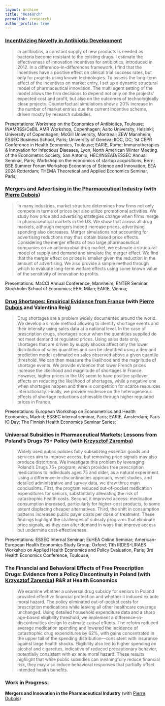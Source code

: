 ```yaml
---
layout: archive
title: "Research"
permalink: /research/
author_profile: true
---
```



### [**Incentivizing Novelty in Antibiotic Development**](https://gosia-majewska.github.io/files/incentives.pdf) 

>In antibiotics, a constant supply of new products is needed as bacteria become resistant to the existing drugs. I estimate the effectiveness of innovation incentives for antibiotics, introduced in 2012. In a difference-in-differences framework, I find that the incentives have a positive effect on clinical trial success rates, but only for projects using known technologies. To assess the long-term effect of the incentives on market entry, I set up a dynamic structural model of pharmaceutical innovation. The multi agent setting of the model allows the firm decisions to depend not only on the projects' expected cost and profit, but also on the outcomes of technologically close projects. Counterfactual simulations show a 20% increase in the number of market entries due the current incentive scheme, driven mostly by research subsidies.

Presentations: Workshop on the Economics of Antibiotics, Toulouse; INAMRSS/CeBIL AMR Workshop, Copenhagen; Aalto University, Helsinki; University of Copenhagen; McGill University, Montreal; ZEW Mannheim; ESSEC Business School, Paris; University of Geneva; IIOC, DC; 1st CEPR Conference in Health Economics, Toulouse; EARIE, Rome; Immunotherapies & Innovation for Infectious Diseases, Lyon; North American Winter Meeting of the Econometric Society, San Antonio; HEC/INSEAD/ESSEC Annual Seminar, Paris; Workshop on the economics of startup acquisitions, Bern; BSE Summer Forum Workshop Economics of Science and Innovation; EEA 2024 Rotterdam; THEMA Theoretical and Applied Economics Seminar, Paris;

### [**Mergers and Advertising in the Pharmaceutical Industry**](https://www.tse-fr.eu/sites/default/files/TSE/documents/doc/wp/2022/wp_tse_1380.pdf) (with [Pierre Dubois](https://pierredubois.github.io/))

>In many industries, market structure determines how firms not only compete in terms of prices but also utilize promotional activities. We study how price and advertising strategies change when firms merge in pharmaceutical markets in the US. We show that across all drug markets, although mergers indeed increase prices, advertising spending also decreases. Merger simulations not accounting for advertising reductions may thus obtain biased price effects. Considering the merger effects of two large pharmaceutical companies on an antimicrobial drug market, we estimate a structural model of supply and demand and simulate the merger effect. We find that the merger effect on prices is smaller given the reduction in the amount of advertising. We also provide a simple method through which to evaluate long-term welfare effects using some known value of the sensitivity of innovation to profits.

Presentations: MaCCI Annual Conference, Mannheim;  ENTER Seminar, Stockholm School of Economics; EEA, Milan; EARIE, Vienna;

### [**Drug Shortages: Empirical Evidence from France**](https://www.tse-fr.eu/sites/default/files/TSE/documents/doc/wp/2023/wp_tse_1417.pdf) (with [Pierre Dubois](https://pierredubois.github.io/) and Valentina Reig)

>Drug shortages are a problem widely documented around the world. We develop a simple method allowing to identify shortage events and their intensity using sales data at a national level. In the case of prescription drugs, shortages occur when the quantities supplied do not meet demand at regulated prices. Using sales data only, shortages that are driven by supply shocks affect only the lower distribution of sales quantities and can be identified using a demand prediction model estimated on sales observed above a given quantile threshold. We can then measure the likelihood and the magnitude of shortage events. We provide evidence that lower French prices
increase the likelihood and magnitude of shortages in France. However, higher prices in the UK seem to have positive spillover effects on reducing the likelihood of shortages, while a negative one when shortages happen and there is competition for scarce resources internationally. Finally, we provide evidence on the heterogeneous effects of shortage reductions achievable through higher regulated prices in France.

Presentations: European Workshop on Econometrics and Health Economics, Madrid; ESSEC internal seminar, Paris; EARIE, Amsterdam; Paris IO Day; The Finnish Health Economics Seminar Series;


### **Universal Subsidies in Pharmaceutical Markets: Lessons from Poland’s Drugs 75+ Policy** (with [Krzysztof Zaremba](https://krzysztofzaremba.github.io/))

>Widely used public policies fully subsidizing essential goods and services aim to improve access, but removing price signals may also produce distortions. We investigate this problem by leveraging Poland’s Drugs 75+ program, which provides free prescription medications to individuals aged 75 and older, as a natural experiment. Using a difference-in-discontinuities approach, event studies, and detailed administrative and survey data, we draw three main conclusions. First, the program reduced out-of-pocket medication expenditures for seniors, substantially alleviating the risk of catastrophic health costs. Second, it improved access: medication consumption increased, particularly for higher-cost products, to some extent displacing cheaper alternatives. Third, the shift in consumption patterns increased public payer costs per dose of treatment. These findings highlight the challenges of subsidy programs that eliminate price signals, as they can alter demand in ways that improve access but undermine cost-effectiveness.

Presentations: ESSEC Internal Seminar; EuHEA Online Seminar; American-European Health Economics Study Group, Oxford; 11th IRDES-LIRAES Workshop on Applied Health Economics and Policy Evaluation, Paris; 3rd Health Economics Conference, Toulouse;


### **The Financial and Behavioral Effects of Free Prescription Drugs: Evidence from a Policy Discontinuity in Poland** (with [Krzysztof Zaremba](https://krzysztofzaremba.github.io/)) R&R at Health Economics

>We examine whether a universal drug subsidy for seniors in Poland provided effective financial protection and whether it induced ex ante moral hazard. The policy eliminated out-of-pocket costs for prescription medications while leaving all other
healthcare coverage unchanged. Using detailed household expenditure data and a sharp age-based eligibility threshold, we implement a difference-in-discontinuities design to estimate causal effects. The reform reduced average medication spending
and lowered the incidence of catastrophic drug expenditures by 62%, with gains concentrated in the upper tail of the spending distribution—consistent with insurance against large health shocks. Eligibility also led to higher spending on alcohol
and cigarettes, indicative of reduced precautionary behavior, potentially consistent with ex ante moral hazard. These results highlight that while public subsidies can meaningfully reduce financial risk, they may also induce behavioral responses that
partially offset intended health benefits.


### Work in Progress:

**Mergers and Innovation in the Pharmaceutical Industry** (with [Pierre Dubois](https://pierredubois.github.io/))
